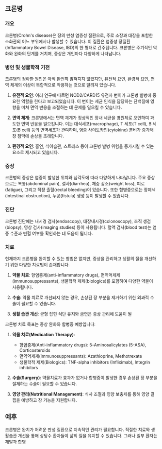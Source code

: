 

## 크론병

### 개요
크론병(Crohn's disease)은 장의 만성 염증성 질환으로, 주로 소장과 대장을 포함한 소화관의 어느 부위에서나 발생할 수 있습니다. 이 질환은 염증성 장질환(Inflammatory Bowel Disease, IBD)의 한 형태로 간주됩니다. 크론병은 주기적인 악화와 완화의 단계를 거치며, 증상은 개인마다 다양하게 나타납니다.

### 병인 및 생물학적 기전
크론병의 정확한 원인은 아직 완전히 밝혀지지 않았지만, 유전적 요인, 환경적 요인, 면역 체계의 이상이 복합적으로 작용하는 것으로 알려져 있습니다.

1. **유전적 요인**: 여러 연구에 따르면 NOD2/CARD15 유전자 변이가 크론병 발병에 중요한 역할을 한다고 보고되었습니다. 이 변이는 세균 인식을 담당하는 단백질에 영향을 미쳐 면역 반응을 조절하는 데 문제를 일으킬 수 있습니다.

2. **면역 체계**: 크론병에서는 면역 체계가 정상적인 장내 세균을 병원체로 오인하여 과도한 면역 반응을 일으킵니다. 이는 대식세포(macrophage), T 세포(T cell), B 세포(B cell) 등의 면역세포가 관여하며, 염증 사이토카인(cytokine) 분비가 증가해 장 점막에 손상을 초래합니다.

3. **환경적 요인**: 흡연, 식이습관, 스트레스 등이 크론병 발병 위험을 증가시킬 수 있는 요소로 제시되고 있습니다.

### 증상
크론병의 증상은 염증이 발생한 위치와 심각도에 따라 다양하게 나타납니다. 주요 증상으로는 복통(abdominal pain), 설사(diarrhea), 체중 감소(weight loss), 피로(fatigue), 그리고 직장 출혈(rectal bleeding)이 있습니다. 또한 합병증으로는 장폐색(intestinal obstruction), 누공(fistula) 생성 등이 발생할 수 있습니다.

### 진단
크론병 진단에는 내시경 검사(endoscopy), 대장내시경(colonoscopy), 조직 생검(biopsy), 영상 검사(imaging studies) 등이 사용됩니다. 혈액 검사(blood test)는 염증 수준과 빈혈 여부를 확인하는 데 도움이 됩니다.

### 치료
현재까지 크론병을 완치할 수 있는 방법은 없지만, 증상을 관리하고 생활의 질을 개선하기 위한 다양한 치료법이 존재합니다.

1. **약물 치료**: 항염증제(anti-inflammatory drugs), 면역억제제(immunosuppressants), 생물학적 제제(biologics)를 포함하여 다양한 약물이 사용됩니다.
   
2. **수술**: 약물 치료로 개선되지 않는 경우, 손상된 장 부분을 제거하기 위한 외과적 수술이 필요할 수 있습니다.

3. **생활 습관 개선**: 균형 잡힌 식단 유지와 금연은 증상 관리에 도움이 될


크론병 치료 목표는 증상 완화와 합병증 예방입니다:

1. **약물 치료(Medication Therapy)**: 
   - 항염증제(Anti-inflammatory drugs): 5-Aminosalicylates (5-ASA), Corticosteroids
   - 면역억제제(Immunosuppressants): Azathioprine, Methotrexate
   - 생물학적 제제(Biologics): TNF-alpha inhibitors (Infliximab), Integrin inhibitors

2. **수술(Surgery)**: 약물치료가 효과가 없거나 합병증이 발생한 경우 손상된 장 부분을 절제하는 수술이 필요할 수 있습니다.

3. **영양 관리(Nutritional Management)**: 식사 조절과 영양 보충제를 통해 영양 결핍을 예방하고 장 기능을 지원합니다.

## 예후
크론병은 완치가 어려운 만성 질환으로 지속적인 관리가 필요합니다. 적절한 치료와 생활습관 개선을 통해 상당수 환자들이 삶의 질을 유지할 수 있습니다. 그러나 일부 환자는 재발과 합병
